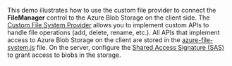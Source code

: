 This demo illustrates how to use the custom file provider to connect the **FileManager** control to the Azure Blob Storage on the client side. The [Custom File System Provider](/Documentation/ApiReference/UI_Widgets/dxFileManager/File_System_Providers/Custom) allows you to implement custom APIs to handle file operations (add, delete, rename, etc.). All APIs that implement access to Azure Blob Storage on the client are stored in the <a href="../../../../../JSDemos/js/azure-file-system.js" target="_blank">azure-file-system.js</a> file. On the server, configure the [Shared Access Signature (SAS)](https://docs.microsoft.com/en-us/azure/storage/common/storage-sas-overview) to grant access to blobs in the storage.